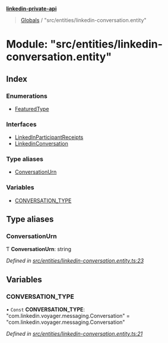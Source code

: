 **[linkedin-private-api](../README.md)**

> [Globals](../globals.md) / "src/entities/linkedin-conversation.entity"

# Module: "src/entities/linkedin-conversation.entity"

## Index

### Enumerations

* [FeaturedType](../enums/_src_entities_linkedin_conversation_entity_.featuredtype.md)

### Interfaces

* [LinkedInParticipantReceipts](../interfaces/_src_entities_linkedin_conversation_entity_.linkedinparticipantreceipts.md)
* [LinkedinConversation](../interfaces/_src_entities_linkedin_conversation_entity_.linkedinconversation.md)

### Type aliases

* [ConversationUrn](_src_entities_linkedin_conversation_entity_.md#conversationurn)

### Variables

* [CONVERSATION\_TYPE](_src_entities_linkedin_conversation_entity_.md#conversation_type)

## Type aliases

### ConversationUrn

Ƭ  **ConversationUrn**: string

*Defined in [src/entities/linkedin-conversation.entity.ts:23](https://github.com/eilonmore/linkedin-private-api/blob/614bdb1/src/entities/linkedin-conversation.entity.ts#L23)*

## Variables

### CONVERSATION\_TYPE

• `Const` **CONVERSATION\_TYPE**: \"com.linkedin.voyager.messaging.Conversation\" = "com.linkedin.voyager.messaging.Conversation"

*Defined in [src/entities/linkedin-conversation.entity.ts:21](https://github.com/eilonmore/linkedin-private-api/blob/614bdb1/src/entities/linkedin-conversation.entity.ts#L21)*
